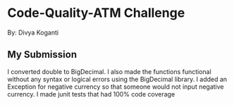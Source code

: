 # Code-Quality-ATM Challenge

By: Divya Koganti

## My Submission
I converted double to BigDecimal. I also made the functions functional without any syntax or logical errors using the BigDecimal library. I added an Exception for negative currency so that someone would not input negative currency. I made junit tests that had 100% code coverage